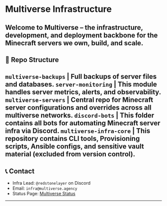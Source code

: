 # Multiverse Infrastructure
Welcome to **Multiverse** – the infrastructure, development, and deployment backbone for the Minecraft servers we own, build, and scale.
---
## 🧠 Repo Structure
`multiverse-backups` | Full backups of server files and databases.
`server-monitoring` | This module handles server metrics, alerts, and observability.
`multiverse-servers` | Central repo for Minecraft server configurations and overrides across all multiverse networks.
`discord-bots` | This folder contains all bots for automating Minecraft server infra via Discord.
`multiverse-infra-core` | This repository contains CLI tools, Provisioning scripts, Ansible configs, and sensitive vault material (excluded from version control).
---
## 📞 Contact
- Infra Lead: `@redstonelayer` on Discord
- Email: `infra@multiverse.agency`
- Status Page: [Multiverse Status](https://status.multiverse.com)
---
